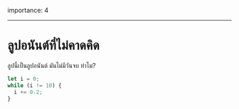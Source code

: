 importance: 4

---

# ลูปอนันต์ที่ไม่คาดคิด

ลูปนี้เป็นลูปอนันต์ มันไม่มีวันจบ ทำไม?

```js
let i = 0;
while (i != 10) {
  i += 0.2;
}
```

